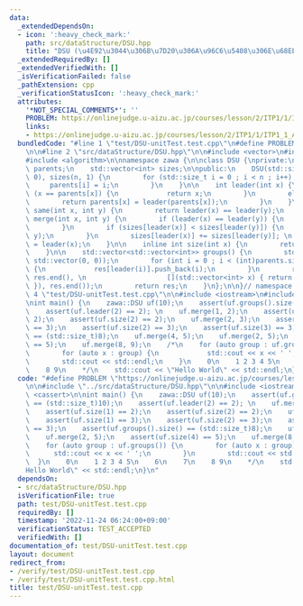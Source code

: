 ```yaml
---
data:
  _extendedDependsOn:
  - icon: ':heavy_check_mark:'
    path: src/dataStructure/DSU.hpp
    title: "DSU (\u4E92\u3044\u306B\u7D20\u306A\u96C6\u5408\u306E\u68EE\uFF09"
  _extendedRequiredBy: []
  _extendedVerifiedWith: []
  _isVerificationFailed: false
  _pathExtension: cpp
  _verificationStatusIcon: ':heavy_check_mark:'
  attributes:
    '*NOT_SPECIAL_COMMENTS*': ''
    PROBLEM: https://onlinejudge.u-aizu.ac.jp/courses/lesson/2/ITP1/1/ITP1_1_A
    links:
    - https://onlinejudge.u-aizu.ac.jp/courses/lesson/2/ITP1/1/ITP1_1_A
  bundledCode: "#line 1 \"test/DSU-unitTest.test.cpp\"\n#define PROBLEM \"https://onlinejudge.u-aizu.ac.jp/courses/lesson/2/ITP1/1/ITP1_1_A\"\
    \n\n#line 2 \"src/dataStructure/DSU.hpp\"\n\n#include <vector>\n#include <utility>\n\
    #include <algorithm>\n\nnamespace zawa {\n\nclass DSU {\nprivate:\n    std::vector<int>\
    \ parents;\n    std::vector<int> sizes;\n\npublic:\n    DSU(std::size_t n) : parents(n,\
    \ 0), sizes(n, 1) {\n        for (std::size_t i = 0 ; i < n ; i++) {\n       \
    \     parents[i] = i;\n        }\n    }\n\n    int leader(int x) {\n        if\
    \ (x == parents[x]) {\n            return x;\n        }\n        else {\n    \
    \        return parents[x] = leader(parents[x]);\n        }\n    }\n\n    bool\
    \ same(int x, int y) {\n        return leader(x) == leader(y);\n    }\n\n    void\
    \ merge(int x, int y) {\n        if (leader(x) == leader(y)) {\n            return;\n\
    \        }\n        if (sizes[leader(x)] < sizes[leader(y)]) {\n            std::swap(x,\
    \ y);\n        }\n        sizes[leader(x)] += sizes[leader(y)]; \n        parents[leader(y)]\
    \ = leader(x);\n    }\n\n    inline int size(int x) {\n        return sizes[leader(x)];\n\
    \    }\n\n    std::vector<std::vector<int>> groups() {\n        std::vector res(parents.size(),\
    \ std::vector(0, 0));\n        for (int i = 0 ; i < (int)parents.size() ; i++)\
    \ {\n            res[leader(i)].push_back(i);\n        }\n        res.erase(std::remove_if(res.begin(),\
    \ res.end(), \n                    [](std::vector<int> x) { return x.empty();\
    \ }), res.end());\n        return res;\n    }\n};\n\n}// namespace zawa\n#line\
    \ 4 \"test/DSU-unitTest.test.cpp\"\n\n#include <iostream>\n#include <cassert>\n\
    \nint main() {\n    zawa::DSU uf(10);\n    assert(uf.groups().size() == (std::size_t)10);\n\
    \    assert(uf.leader(2) == 2); \n    uf.merge(1, 2);\n    assert(uf.size(1) ==\
    \ 2);\n    assert(uf.size(2) == 2);\n    uf.merge(2, 3);\n    assert(uf.size(1)\
    \ == 3);\n    assert(uf.size(2) == 3);\n    assert(uf.size(3) == 3);\n    assert(uf.groups().size()\
    \ == (std::size_t)8);\n    uf.merge(4, 5);\n    uf.merge(2, 5);\n    assert(uf.size(4)\
    \ == 5);\n    uf.merge(8, 9);\n    /*\n    for (auto group : uf.groups()) {\n\
    \        for (auto x : group) {\n            std::cout << x << ' ';\n        }\n\
    \        std::cout << std::endl;\n    }\n    0\n    1 2 3 4 5\n    6\n    7\n\
    \    8 9\n    */\n    std::cout << \"Hello World\" << std::endl;\n}\n"
  code: "#define PROBLEM \"https://onlinejudge.u-aizu.ac.jp/courses/lesson/2/ITP1/1/ITP1_1_A\"\
    \n\n#include \"../src/dataStructure/DSU.hpp\"\n\n#include <iostream>\n#include\
    \ <cassert>\n\nint main() {\n    zawa::DSU uf(10);\n    assert(uf.groups().size()\
    \ == (std::size_t)10);\n    assert(uf.leader(2) == 2); \n    uf.merge(1, 2);\n\
    \    assert(uf.size(1) == 2);\n    assert(uf.size(2) == 2);\n    uf.merge(2, 3);\n\
    \    assert(uf.size(1) == 3);\n    assert(uf.size(2) == 3);\n    assert(uf.size(3)\
    \ == 3);\n    assert(uf.groups().size() == (std::size_t)8);\n    uf.merge(4, 5);\n\
    \    uf.merge(2, 5);\n    assert(uf.size(4) == 5);\n    uf.merge(8, 9);\n    /*\n\
    \    for (auto group : uf.groups()) {\n        for (auto x : group) {\n      \
    \      std::cout << x << ' ';\n        }\n        std::cout << std::endl;\n  \
    \  }\n    0\n    1 2 3 4 5\n    6\n    7\n    8 9\n    */\n    std::cout << \"\
    Hello World\" << std::endl;\n}\n"
  dependsOn:
  - src/dataStructure/DSU.hpp
  isVerificationFile: true
  path: test/DSU-unitTest.test.cpp
  requiredBy: []
  timestamp: '2022-11-24 06:24:00+09:00'
  verificationStatus: TEST_ACCEPTED
  verifiedWith: []
documentation_of: test/DSU-unitTest.test.cpp
layout: document
redirect_from:
- /verify/test/DSU-unitTest.test.cpp
- /verify/test/DSU-unitTest.test.cpp.html
title: test/DSU-unitTest.test.cpp
---
```

